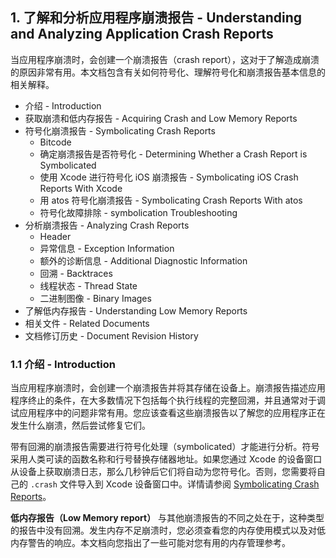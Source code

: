  ## 1. 了解和分析应用程序崩溃报告 - Understanding and Analyzing Application Crash Reports
当应用程序崩溃时，会创建一个崩溃报告（crash report），这对于了解造成崩溃的原因非常有用。本文档包含有关如何符号化、理解符号化和崩溃报告基本信息的相关解释。

* 介绍 - Introduction
* 获取崩溃和低内存报告 - Acquiring Crash and Low Memory Reports
* 符号化崩溃报告 - Symbolicating Crash Reports
	* Bitcode
	* 确定崩溃报告是否符号化 - Determining Whether a Crash Report is Symbolicated
	* 使用 Xcode 进行符号化 iOS 崩溃报告 - Symbolicating iOS Crash Reports With Xcode
	* 用 atos 符号化崩溃报告 - Symbolicating Crash Reports With atos
	* 符号化故障排除 - symbolication Troubleshooting
* 分析崩溃报告 - Analyzing Crash Reports
	* Header
	* 异常信息 - Exception Information
	* 额外的诊断信息 - Additional Diagnostic Information
	* 回溯 - Backtraces
	* 线程状态 - Thread State
	* 二进制图像 - Binary Images
* 了解低内存报告 - Understanding Low Memory Reports
* 相关文件 - Related Documents
* 文档修订历史 - Document Revision History

### 1.1 介绍 - Introduction
当应用程序崩溃时，会创建一个崩溃报告并将其存储在设备上。崩溃报告描述应用程序终止的条件，在大多数情况下包括每个执行线程的完整回溯，并且通常对于调试应用程序中的问题非常有用。您应该查看这些崩溃报告以了解您的应用程序正在发生什么崩溃，然后尝试修复它们。

带有回溯的崩溃报告需要进行符号化处理（symbolicated）才能进行分析。符号采用人类可读的函数名称和行号替换存储器地址。如果您通过 Xcode 的设备窗口从设备上获取崩溃日志，那么几秒钟后它们将自动为您符号化。否则，您需要将自己的 `.crash` 文件导入到 Xcode 设备窗口中。详情请参阅 [Symbolicating Crash Reports](https://developer.apple.com/library/content/technotes/tn2151/_index.html#//apple_ref/doc/uid/DTS40008184-CH1-SYMBOLICATION)。

**低内存报告（Low Memory report）** 与其他崩溃报告的不同之处在于，这种类型的报告中没有回溯。发生内存不足崩溃时，您必须查看您的内存使用模式以及对低内存警告的响应。本文档向您指出了一些可能对您有用的内存管理参考。
